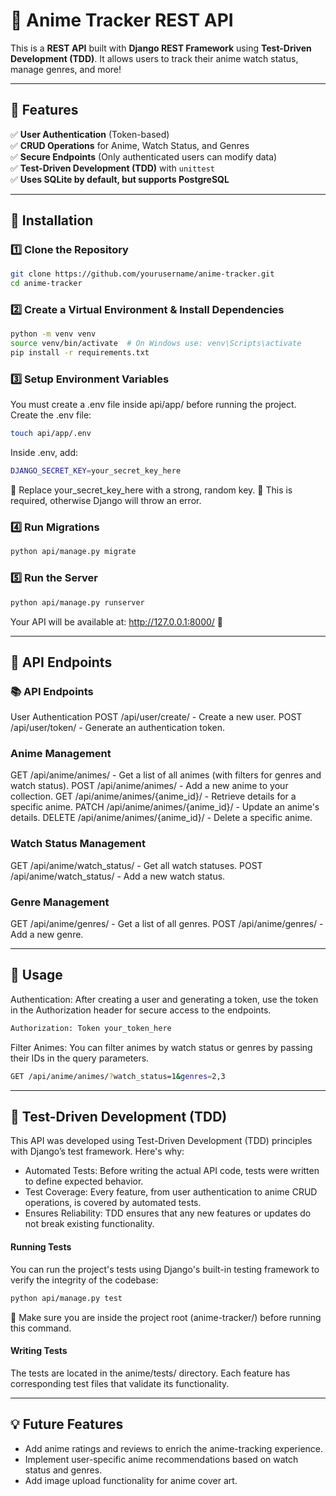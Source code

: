 # 🎥 Anime Tracker REST API  

This is a **REST API** built with **Django REST Framework** using **Test-Driven Development (TDD)**. It allows users to track their anime watch status, manage genres, and more!  

---

## 🚀 Features  

✅ **User Authentication** (Token-based)  
✅ **CRUD Operations** for Anime, Watch Status, and Genres  
✅ **Secure Endpoints** (Only authenticated users can modify data)  
✅ **Test-Driven Development (TDD)** with `unittest`  
✅ **Uses SQLite by default, but supports PostgreSQL**  

---

## 🔧 Installation  

### 1️⃣ Clone the Repository  
```bash
git clone https://github.com/yourusername/anime-tracker.git
cd anime-tracker
```
### 2️⃣ Create a Virtual Environment & Install Dependencies
```bash
python -m venv venv
source venv/bin/activate  # On Windows use: venv\Scripts\activate
pip install -r requirements.txt
```
### 3️⃣ Setup Environment Variables
You must create a .env file inside api/app/ before running the project.
Create the .env file:
```bash
touch api/app/.env
```
Inside .env, add:
```bash
DJANGO_SECRET_KEY=your_secret_key_here
```
🔹 Replace your_secret_key_here with a strong, random key.
🔹 This is required, otherwise Django will throw an error.
### 4️⃣ Run Migrations
```bash
python api/manage.py migrate
```
### 5️⃣ Run the Server
```bash
python api/manage.py runserver
```
Your API will be available at: http://127.0.0.1:8000/ 🎉

---

## 📌 API Endpoints
### 📚 API Endpoints
User Authentication
POST /api/user/create/ - Create a new user.
POST /api/user/token/ - Generate an authentication token.
### Anime Management
GET /api/anime/animes/ - Get a list of all animes (with filters for genres and watch status).
POST /api/anime/animes/ - Add a new anime to your collection.
GET /api/anime/animes/{anime_id}/ - Retrieve details for a specific anime.
PATCH /api/anime/animes/{anime_id}/ - Update an anime's details.
DELETE /api/anime/animes/{anime_id}/ - Delete a specific anime.
### Watch Status Management
GET /api/anime/watch_status/ - Get all watch statuses.
POST /api/anime/watch_status/ - Add a new watch status.
### Genre Management
GET /api/anime/genres/ - Get a list of all genres.
POST /api/anime/genres/ - Add a new genre.

---

## 📝 Usage
Authentication: After creating a user and generating a token, use the token in the Authorization header for secure access to the endpoints.
``` bash
Authorization: Token your_token_here
```
Filter Animes: You can filter animes by watch status or genres by passing their IDs in the query parameters.
``` bash
GET /api/anime/animes/?watch_status=1&genres=2,3
```

---

## 🧪 Test-Driven Development (TDD)
This API was developed using Test-Driven Development (TDD) principles with Django’s test framework. Here's why:

- Automated Tests: Before writing the actual API code, tests were written to define expected behavior.
- Test Coverage: Every feature, from user authentication to anime CRUD operations, is covered by automated tests.
- Ensures Reliability: TDD ensures that any new features or updates do not break existing functionality.

#### Running Tests
You can run the project's tests using Django's built-in testing framework to verify the integrity of the codebase:

``` bash
python api/manage.py test
```
📌 Make sure you are inside the project root (anime-tracker/) before running this command.

#### Writing Tests
The tests are located in the anime/tests/ directory. Each feature has corresponding test files that validate its functionality.

---

## 💡 Future Features
- Add anime ratings and reviews to enrich the anime-tracking experience.
- Implement user-specific anime recommendations based on watch status and genres.
- Add image upload functionality for anime cover art.

